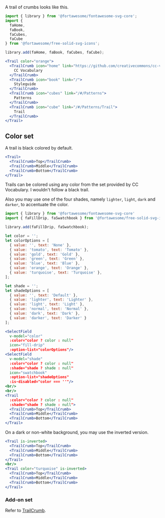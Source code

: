A trail of crumbs looks like this.

```jsx
import { library } from '@fortawesome/fontawesome-svg-core';
import { 
  faHome,
  faBook,
  faCubes,
  faCube
} from '@fortawesome/free-solid-svg-icons';

library.add(faHome, faBook, faCubes, faCube);

<Trail color="orange">
  <TrailCrumb icon="home" link="https://github.com/creativecommons/cc-vocabulary">
    CC Vocabulary
  </TrailCrumb>
  <TrailCrumb icon="book" link="/">
    Styleguide
  </TrailCrumb>
  <TrailCrumb icon="cubes" link="/#/Patterns">
    Patterns
  </TrailCrumb>
  <TrailCrumb icon="cube" link="/#/Patterns/Trail">
    Trail
  </TrailCrumb>
</Trail>
```

## Color set

A trail is black colored by default.

```jsx
<Trail>
  <TrailCrumb>Top</TrailCrumb>
  <TrailCrumb>Middle</TrailCrumb>
  <TrailCrumb>Bottom</TrailCrumb>
</Trail>
```

Trails can be colored using any color from the set provided by CC Vocabulary. I
wouldn't follow a black trail.

Also you may use one of the four shades, namely `lighter`, `light`, `dark` and `darker`, 
to accentuate the color.

```jsx
import { library } from '@fortawesome/fontawesome-svg-core'
import { faFillDrip, faSwatchbook } from '@fortawesome/free-solid-svg-icons'

library.add(faFillDrip, faSwatchbook);

let color = '';
let colorOptions = [
  { value: '', text: 'None' },
  { value: 'tomato', text: 'Tomato' },
  { value: 'gold', text: 'Gold' },
  { value: 'green', text: 'Green' },
  { value: 'blue', text: 'Blue' },
  { value: 'orange', text: 'Orange' },
  { value: 'turquoise', text: 'Turquoise' },
];

let shade = '';
let shadeOptions = [
  { value: '', text: 'Default' },
  { value: 'lighter', text: 'Lighter' },
  { value: 'light', text: 'Light' },
  { value: 'normal', text: 'Normal' },
  { value: 'dark', text: 'Dark' },
  { value: 'darker', text: 'Darker' }
];

<SelectField
  v-model="color"
  :color="color ? color : null"
  icon="fill-drip"
  :option-list="colorOptions"/>
<SelectField
  v-model="shade"
  :color="color ? color : null"
  :shade="shade ? shade : null"
  icon="swatchbook"
  :option-list="shadeOptions"
  :is-disabled="color === ''"/>
<br/>
<br/>
<Trail
  :color="color ? color : null"
  :shade="shade ? shade : null">
  <TrailCrumb>Top</TrailCrumb>
  <TrailCrumb>Middle</TrailCrumb>
  <TrailCrumb>Bottom</TrailCrumb>
</Trail>
```

On a dark or non-white background, you may use the inverted version.

```jsx { "props": { "className": "dark-background" } }
<Trail is-inverted>
  <TrailCrumb>Top</TrailCrumb>
  <TrailCrumb>Middle</TrailCrumb>
  <TrailCrumb>Bottom</TrailCrumb>
</Trail>
<br/>
<Trail color="turquoise" is-inverted>
  <TrailCrumb>Top</TrailCrumb>
  <TrailCrumb>Middle</TrailCrumb>
  <TrailCrumb>Bottom</TrailCrumb>
</Trail>
```

### Add-on set

Refer to [TrailCrumb](#/Patterns/TrailCrumb).
